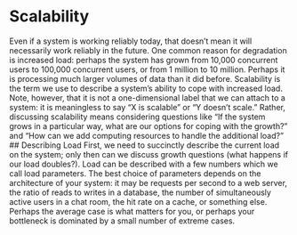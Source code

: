 # Scalability 
Even if a system is working reliably today, that doesn’t mean it will necessarily work reliably in
the future. One common reason for degradation is increased load: perhaps the system has grown from 10,000
concurrent users to 100,000 concurrent users, or from 1 million to 10 million. Perhaps it is
processing much larger volumes of data than it did before. Scalability is the term we use to describe a system’s ability to cope with increased load. Note,
however, that it is not a one-dimensional label that we can attach to a system: it is meaningless to
say “X is scalable” or “Y doesn’t scale.” Rather, discussing scalability means considering questions
like “If the system grows in a particular way, what are our options for coping with the growth?” and
“How can we add computing resources to handle the additional load?” ## Describing Load 
First, we need to succinctly describe the current load on the system; only then can we discuss
growth questions (what happens if our load doubles?). Load can be described with a few numbers which
we call load parameters. The best choice of parameters depends on the architecture of your
system: it may be requests per second to a web server, the ratio of reads to writes in a database, the
number of simultaneously active users in a chat room, the hit rate on a cache, or something else.
Perhaps the average case is what matters for you, or perhaps your bottleneck is dominated by a small
number of extreme cases.